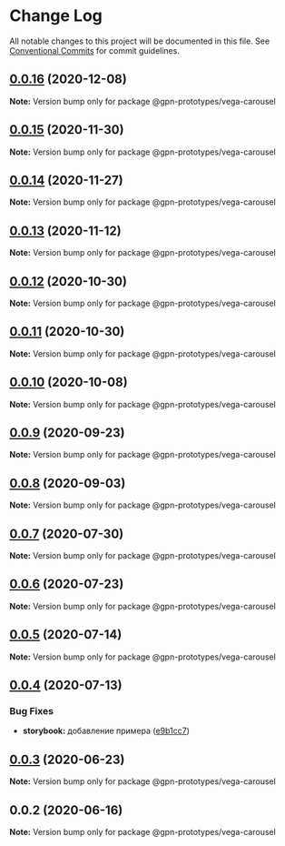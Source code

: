 # Change Log

All notable changes to this project will be documented in this file.
See [Conventional Commits](https://conventionalcommits.org) for commit guidelines.

## [0.0.16](https://github.com/gpn-prototypes/vega-ui/compare/@gpn-prototypes/vega-carousel@0.0.15...@gpn-prototypes/vega-carousel@0.0.16) (2020-12-08)

**Note:** Version bump only for package @gpn-prototypes/vega-carousel





## [0.0.15](https://github.com/gpn-prototypes/vega-ui/compare/@gpn-prototypes/vega-carousel@0.0.14...@gpn-prototypes/vega-carousel@0.0.15) (2020-11-30)

**Note:** Version bump only for package @gpn-prototypes/vega-carousel





## [0.0.14](https://github.com/gpn-prototypes/vega-ui/compare/@gpn-prototypes/vega-carousel@0.0.13...@gpn-prototypes/vega-carousel@0.0.14) (2020-11-27)

**Note:** Version bump only for package @gpn-prototypes/vega-carousel





## [0.0.13](https://github.com/gpn-prototypes/vega-ui/compare/@gpn-prototypes/vega-carousel@0.0.12...@gpn-prototypes/vega-carousel@0.0.13) (2020-11-12)

**Note:** Version bump only for package @gpn-prototypes/vega-carousel





## [0.0.12](https://github.com/gpn-prototypes/vega-ui/compare/@gpn-prototypes/vega-carousel@0.0.11...@gpn-prototypes/vega-carousel@0.0.12) (2020-10-30)

**Note:** Version bump only for package @gpn-prototypes/vega-carousel





## [0.0.11](https://github.com/gpn-prototypes/vega-ui/compare/@gpn-prototypes/vega-carousel@0.0.10...@gpn-prototypes/vega-carousel@0.0.11) (2020-10-30)

**Note:** Version bump only for package @gpn-prototypes/vega-carousel





## [0.0.10](https://github.com/gpn-prototypes/vega-ui/compare/@gpn-prototypes/vega-carousel@0.0.9...@gpn-prototypes/vega-carousel@0.0.10) (2020-10-08)

**Note:** Version bump only for package @gpn-prototypes/vega-carousel





## [0.0.9](https://github.com/gpn-prototypes/vega-ui/compare/@gpn-prototypes/vega-carousel@0.0.8...@gpn-prototypes/vega-carousel@0.0.9) (2020-09-23)

**Note:** Version bump only for package @gpn-prototypes/vega-carousel





## [0.0.8](https://github.com/gpn-prototypes/vega-ui/compare/@gpn-prototypes/vega-carousel@0.0.7...@gpn-prototypes/vega-carousel@0.0.8) (2020-09-03)

**Note:** Version bump only for package @gpn-prototypes/vega-carousel





## [0.0.7](https://github.com/gpn-prototypes/vega-ui/compare/@gpn-prototypes/vega-carousel@0.0.6...@gpn-prototypes/vega-carousel@0.0.7) (2020-07-30)

**Note:** Version bump only for package @gpn-prototypes/vega-carousel





## [0.0.6](https://github.com/gpn-prototypes/vega-ui/compare/@gpn-prototypes/vega-carousel@0.0.5...@gpn-prototypes/vega-carousel@0.0.6) (2020-07-23)

**Note:** Version bump only for package @gpn-prototypes/vega-carousel





## [0.0.5](https://github.com/gpn-prototypes/vega-ui/compare/@gpn-prototypes/vega-carousel@0.0.4...@gpn-prototypes/vega-carousel@0.0.5) (2020-07-14)

**Note:** Version bump only for package @gpn-prototypes/vega-carousel





## [0.0.4](https://github.com/gpn-prototypes/vega-ui/compare/@gpn-prototypes/vega-carousel@0.0.3...@gpn-prototypes/vega-carousel@0.0.4) (2020-07-13)


### Bug Fixes

* **storybook:** добавление примера ([e9b1cc7](https://github.com/gpn-prototypes/vega-ui/commit/e9b1cc73e1a8b118a697b34f591a12de9c5c80b7))





## [0.0.3](https://github.com/gpn-prototypes/vega-ui/compare/@gpn-prototypes/vega-carousel@0.0.2...@gpn-prototypes/vega-carousel@0.0.3) (2020-06-23)

**Note:** Version bump only for package @gpn-prototypes/vega-carousel





## 0.0.2 (2020-06-16)

**Note:** Version bump only for package @gpn-prototypes/vega-carousel
